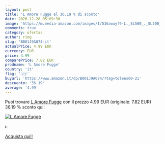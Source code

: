 ```yaml
---
layout: post
title: 'L Amore Fugge al 36.19 % di sconto'
date: 2020-12-28 05:09:30
image: 'https://m.media-amazon.com/images/I/516awuyf9-L._SL500_._SL200_.jpg'
comments: true
category: ofertas
author: ring
slug: 'B001J9A074-it'
actualPrice: 4.99 EUR
currency: EUR
price: 4.99
comparePrice: 7.82 EUR
prodname: 'L Amore Fugge'
country: 'it'
flag: '🇮🇹'
buyurl: 'https://www.amazon.it/dp/B001J9A074/?tag=tolees00-21'
descuento: '36.19'
average: '4.99'
---
```


Puoi trovare [L Amore Fugge](https://www.amazon.it/dp/B001J9A074/?tag=tolees00-21) con il prezzo 4.99 EUR (originale: 7.82 EUR) 36.19 % sconto qui:

[![L Amore Fugge](https://m.media-amazon.com/images/I/516awuyf9-L._SL500_._SL200_.jpg)](https://www.amazon.it/dp/B001J9A074/?tag=tolees00-21)

ℹ️:


[Acquista qui!!](https://www.amazon.it/dp/B001J9A074/?tag=tolees00-21)
